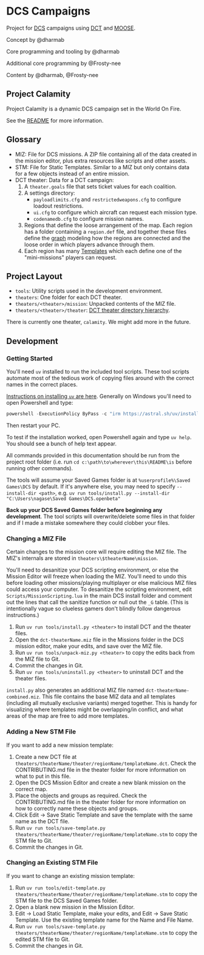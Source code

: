 # DCS Campaigns

Project for [DCS](https://www.digitalcombatsimulator.com) campaigns using [DCT](https://github.com/jtoppins/dct) and [MOOSE](https://github.com/FlightControl-Master/MOOSE).

Concept by @dharmab

Core programming and tooling by @dharmab

Additional core programming by @Frosty-nee

Content by @dharmab, @Frosty-nee

## Project Calamity

Project Calamity is a dynamic DCS campaign set in the World On Fire.

See the [README](theaters/calamity/README.md) for more information.

## Glossary

- MIZ: File for DCS missions. A ZIP file containing all of the data created in the mission editor, plus extra resources like scripts and other assets.
- STM: File for Static Templates. Similar to a MIZ but only contains data for a few objects instead of an entire mission.
- DCT theater: Data for a DCT campaign:
  1. A `theater.goals` file that sets ticket values for each coalition.
  1. A settings directory:
      - `payloadlimits.cfg` and `restrictedweapons.cfg` to configure loadout restrictions.
      - `ui.cfg` to configure which aircraft can request each mission type.
      - `codenamedb.cfg` to configure mission names.
  1. Regions that define the loose arrangement of the map. Each region has a folder containing a `region.def` file, and together these files define the [graph](https://en.wikipedia.org/wiki/Graph_(discrete_mathematics)) modeling how the regions are connected and the loose order in which players advance through them.
  1. Each region has many [Templates](https://jtoppins.github.io/dct/designer.html#templates) which each define one of the "mini-missions" players can request.

## Project Layout

- `tools`: Utility scripts used in the development environment.
- `theaters`: One folder for each DCT theater.
- `theaters/<theater>/mission`: Unpacked contents of the MIZ file.
- `theaters/<theater>/theater`: [DCT theater directory hierarchy](https://jtoppins.github.io/dct/designer.html#theater).

There is currently one theater, `calamity`. We might add more in the future.

## Development

### Getting Started

You'll need `uv` installed to run the included tool scripts. These tool scripts automate most of the tedious work of copying files around with the correct names in the correct places.

[Instructions on installing `uv` are here](https://docs.astral.sh/uv/getting-started/installation/). Generally on Windows you'll need to open Powershell and type:

```powershell
powershell -ExecutionPolicy ByPass -c "irm https://astral.sh/uv/install.ps1 | iex"
```

Then restart your PC.

To test if the installation worked, open Powershell again and type `uv help`. You should see a bunch of help text appear.

All commands provided in this documentation should be run from the project root folder (i.e. run `cd c:\path\to\wherever\this\README\is` before running other commands).

The tools will assume your Saved Games folder is at `%userprofile%\Saved Games\DCS` by default. If it's anywhere else, you may need to specify `--install-dir <path>`, e.g. `uv run tools/install.py --install-dir "C:\Users\nagase\Saved Games\DCS.openbeta"`

**Back up your DCS Saved Games folder before beginning any development**. The tool scripts will overwrite/delete some files in that folder and if I made a mistake somewhere they could clobber your files.

### Changing a MIZ File

Certain changes to the mission core will require editing the MIZ file. The MIZ's internals are stored in `theaters\$theaterName\mission`.

You'll need to desanitize your DCS scripting environment, or else the Mission Editor will freeze when loading the MIZ. You'll need to undo this before loading other missions/playing multiplayer or else malicious MIZ files could access your computer. To desanitize the scripting environment, edit `Scripts/MissionScripting.lua` in the main DCS install folder and comment out the lines that call the sanitize function or null out the `_G` table. (This is intentionally vague so clueless gamers don't blindly follow dangerous instructions.)

1. Run `uv run tools/install.py <theater>` to install DCT and the theater files.
1. Open the `dct-theaterName.miz` file in the Missions folder in the DCS mission editor, make your edits, and save over the MIZ file.
1. Run `uv run tools/unpack-miz.py <theater>` to copy the edits back from the MIZ file to Git.
1. Commit the changes in Git.
1. Run `uv run tools/uninstall.py <theater>` to uninstall DCT and the theater files.

`install.py` also generates an additional MIZ file named `dct-theaterName-combined.miz`. This file contains the base MIZ data and all templates (including all mutually exclusive variants) merged together. This is handy for visualizing where templates might be overlapping/in conflict, and what areas of the map are free to add more templates.

### Adding a New STM File

If you want to add a new mission template:

1. Create a new DCT file at `theaters/theaterName/theater/regionName/templateName.dct`. Check the CONTRIBUTING.md file in the theater folder for more information on what to put in this file.
1. Open the DCS Mission Editor and create a new blank mission on the correct map.
1. Place the objects and groups as required. Check the CONTRIBUTING.md file in the theater folder for more information on how to correctly name these objects and groups.
1. Click Edit -> Save Static Template and save the template with the same name as the DCT file.
1. Run `uv run tools/save-template.py theaters/theaterName/theater/regionName/templateName.stm` to copy the STM file to Git.
1. Commit the changes in Git.

### Changing an Existing STM File

If you want to change an existing mission template:

1. Run `uv run tools/edit-template.py theaters/theaterName/theater/regionName/templateName.stm` to copy the STM file to the DCS Saved Games folder.
1. Open a blank new mission in the Mission Editor.
1. Edit -> Load Static Template, make your edits, and Edit -> Save Static Template. Use the existing template name for the Name and File Name.
1. Run `uv run tools/save-template.py theaters/theaterName/theater/regionName/templateName.stm` to copy the edited STM file to Git.
1. Commit the changes in Git.
